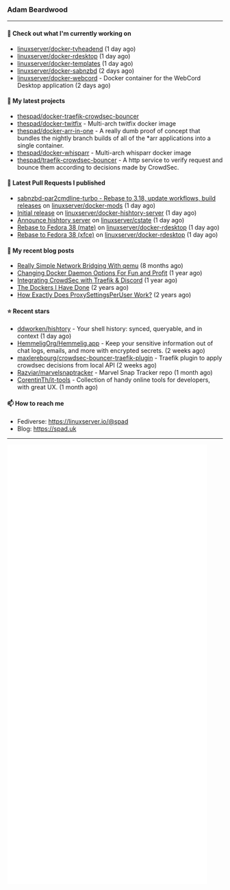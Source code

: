 ### Adam Beardwood
---
#### 👷 Check out what I'm currently working on

- [linuxserver/docker-tvheadend](https://github.com/linuxserver/docker-tvheadend) (1 day ago)
- [linuxserver/docker-rdesktop](https://github.com/linuxserver/docker-rdesktop) (1 day ago)
- [linuxserver/docker-templates](https://github.com/linuxserver/docker-templates) (1 day ago)
- [linuxserver/docker-sabnzbd](https://github.com/linuxserver/docker-sabnzbd) (2 days ago)
- [linuxserver/docker-webcord](https://github.com/linuxserver/docker-webcord) - Docker container for the WebCord Desktop application (2 days ago)

#### 🌱 My latest projects

- [thespad/docker-traefik-crowdsec-bouncer](https://github.com/thespad/docker-traefik-crowdsec-bouncer)
- [thespad/docker-twitfix](https://github.com/thespad/docker-twitfix) - Multi-arch twitfix docker image
- [thespad/docker-arr-in-one](https://github.com/thespad/docker-arr-in-one) - A really dumb proof of concept that bundles the nightly branch builds of all of the *arr applications into a single container.
- [thespad/docker-whisparr](https://github.com/thespad/docker-whisparr) - Multi-arch whisparr docker image
- [thespad/traefik-crowdsec-bouncer](https://github.com/thespad/traefik-crowdsec-bouncer) - A http service to verify request and bounce them according to decisions made by CrowdSec.

#### 🔨 Latest Pull Requests I published

- [sabnzbd-par2cmdline-turbo - Rebase to 3.18, update workflows, build releases](https://github.com/linuxserver/docker-mods/pull/701) on [linuxserver/docker-mods](https://github.com/linuxserver/docker-mods) (1 day ago)
- [Initial release](https://github.com/linuxserver/docker-hishtory-server/pull/1) on [linuxserver/docker-hishtory-server](https://github.com/linuxserver/docker-hishtory-server) (1 day ago)
- [Announce hishtory server](https://github.com/linuxserver/cstate/pull/161) on [linuxserver/cstate](https://github.com/linuxserver/cstate) (1 day ago)
- [Rebase to Fedora 38 (mate)](https://github.com/linuxserver/docker-rdesktop/pull/115) on [linuxserver/docker-rdesktop](https://github.com/linuxserver/docker-rdesktop) (1 day ago)
- [Rebase to Fedora 38 (xfce)](https://github.com/linuxserver/docker-rdesktop/pull/114) on [linuxserver/docker-rdesktop](https://github.com/linuxserver/docker-rdesktop) (1 day ago)

#### 📜 My recent blog posts

- [Really Simple Network Bridging With qemu](https://spad.uk/really-simple-network-bridging-with-qemu/) (8 months ago)
- [Changing Docker Daemon Options For Fun and Profit](https://spad.uk/changing-docker-daemon-options-for-fun-and-profit/) (1 year ago)
- [Integrating CrowdSec with Traefik &amp; Discord](https://spad.uk/integrating-crowdsec-with-traefik-discord/) (1 year ago)
- [The Dockers I Have Done](https://spad.uk/the-dockers-ive-done/) (2 years ago)
- [How Exactly Does ProxySettingsPerUser Work?](https://spad.uk/how-does-proxysettingsperuser-work/) (2 years ago)

#### ⭐ Recent stars

- [ddworken/hishtory](https://github.com/ddworken/hishtory) - Your shell history: synced, queryable, and in context (1 day ago)
- [HemmeligOrg/Hemmelig.app](https://github.com/HemmeligOrg/Hemmelig.app) - Keep your sensitive information out of chat logs, emails, and more with encrypted secrets. (2 weeks ago)
- [maxlerebourg/crowdsec-bouncer-traefik-plugin](https://github.com/maxlerebourg/crowdsec-bouncer-traefik-plugin) - Traefik plugin to apply crowdsec decisions from local API (2 weeks ago)
- [Razviar/marvelsnaptracker](https://github.com/Razviar/marvelsnaptracker) - Marvel Snap Tracker repo (1 month ago)
- [CorentinTh/it-tools](https://github.com/CorentinTh/it-tools) - Collection of handy online tools for developers, with great UX.  (1 month ago)

#### 📫 How to reach me
- Fediverse: https://linuxserver.io/@spad
- Blog: https://spad.uk
---
<img src="https://raw.githubusercontent.com/thespad/thespad/main/github-metrics.svg">
